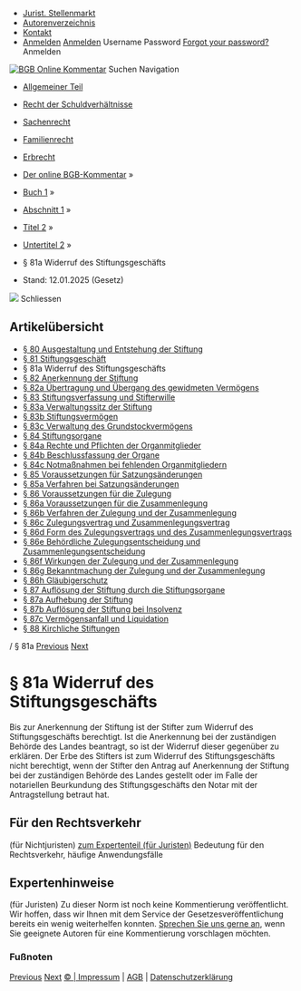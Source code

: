   * [Jurist. Stellenmarkt](https://bgb.kommentar.de/Buch-1/Abschnitt-1/Titel-2/Untertitel-2/</job-board> "Jurist. Stellenmarkt")
  * [Autorenverzeichnis](https://bgb.kommentar.de/Buch-1/Abschnitt-1/Titel-2/Untertitel-2/</Autorenverzeichnis> "Autorenverzeichnis")
  * [Kontakt](https://bgb.kommentar.de/Buch-1/Abschnitt-1/Titel-2/Untertitel-2/</Kontakt>)
  * [Anmelden](https://bgb.kommentar.de/Buch-1/Abschnitt-1/Titel-2/Untertitel-2/<#login> "show login form") [Anmelden](https://bgb.kommentar.de/Buch-1/Abschnitt-1/Titel-2/Untertitel-2/<#> "hide login form") Username Password
[Forgot your password?](https://bgb.kommentar.de/Buch-1/Abschnitt-1/Titel-2/Untertitel-2/</user/forgotpassword>) Anmelden 


[![BGB Online Kommentar](https://bgb.kommentar.de/extension/bgb/design/bgb/images/logo.png)](https://bgb.kommentar.de/Buch-1/Abschnitt-1/Titel-2/Untertitel-2/</> "BGB Online Kommentar")
Suchen
Navigation
  * [Allgemeiner Teil](https://bgb.kommentar.de/Buch-1/Abschnitt-1/Titel-2/Untertitel-2/</Buch-1>)
  * [Recht der Schuldverhältnisse](https://bgb.kommentar.de/Buch-1/Abschnitt-1/Titel-2/Untertitel-2/</Buch-2>)
  * [Sachenrecht](https://bgb.kommentar.de/Buch-1/Abschnitt-1/Titel-2/Untertitel-2/</Buch-3>)
  * [Familienrecht](https://bgb.kommentar.de/Buch-1/Abschnitt-1/Titel-2/Untertitel-2/</Buch-4>)
  * [Erbrecht](https://bgb.kommentar.de/Buch-1/Abschnitt-1/Titel-2/Untertitel-2/</Buch-5>)


  * [Der online BGB-Kommentar](https://bgb.kommentar.de/Buch-1/Abschnitt-1/Titel-2/Untertitel-2/</>) »
  * [Buch 1](https://bgb.kommentar.de/Buch-1/Abschnitt-1/Titel-2/Untertitel-2/</Buch-1>) »
  * [Abschnitt 1](https://bgb.kommentar.de/Buch-1/Abschnitt-1/Titel-2/Untertitel-2/</Buch-1/Abschnitt-1>) »
  * [Titel 2](https://bgb.kommentar.de/Buch-1/Abschnitt-1/Titel-2/Untertitel-2/</Buch-1/Abschnitt-1/Titel-2>) »
  * [Untertitel 2](https://bgb.kommentar.de/Buch-1/Abschnitt-1/Titel-2/Untertitel-2/</Buch-1/Abschnitt-1/Titel-2/Untertitel-2>) »
  * § 81a Widerruf des Stiftungsgeschäfts 
  * Stand: 12.01.2025 (Gesetz) 


![](https://vg01.met.vgwort.de/na/1c9909529ead4f509072c06d9081a7d5)
Schliessen 
## Artikelübersicht
  * [ § 80 Ausgestaltung und Entstehung der Stiftung ](https://bgb.kommentar.de/Buch-1/Abschnitt-1/Titel-2/Untertitel-2/</Buch-1/Abschnitt-1/Titel-2/Untertitel-2/Ausgestaltung-und-Entstehung-der-Stiftung>)
  * [ § 81 Stiftungsgeschäft ](https://bgb.kommentar.de/Buch-1/Abschnitt-1/Titel-2/Untertitel-2/</Buch-1/Abschnitt-1/Titel-2/Untertitel-2/Stiftungsgeschaeft>)
  * § 81a Widerruf des Stiftungsgeschäfts 
  * [ § 82 Anerkennung der Stiftung ](https://bgb.kommentar.de/Buch-1/Abschnitt-1/Titel-2/Untertitel-2/</Buch-1/Abschnitt-1/Titel-2/Untertitel-2/Anerkennung-der-Stiftung>)
  * [ § 82a Übertragung und Übergang des gewidmeten Vermögens ](https://bgb.kommentar.de/Buch-1/Abschnitt-1/Titel-2/Untertitel-2/</Buch-1/Abschnitt-1/Titel-2/Untertitel-2/Uebertragung-und-Uebergang-des-gewidmeten-Vermoegens>)
  * [ § 83 Stiftungsverfassung und Stifterwille ](https://bgb.kommentar.de/Buch-1/Abschnitt-1/Titel-2/Untertitel-2/</Buch-1/Abschnitt-1/Titel-2/Untertitel-2/Stiftungsverfassung-und-Stifterwille>)
  * [ § 83a Verwaltungssitz der Stiftung ](https://bgb.kommentar.de/Buch-1/Abschnitt-1/Titel-2/Untertitel-2/</Buch-1/Abschnitt-1/Titel-2/Untertitel-2/Verwaltungssitz-der-Stiftung>)
  * [ § 83b Stiftungsvermögen ](https://bgb.kommentar.de/Buch-1/Abschnitt-1/Titel-2/Untertitel-2/</Buch-1/Abschnitt-1/Titel-2/Untertitel-2/Stiftungsvermoegen>)
  * [ § 83c Verwaltung des Grundstockvermögens ](https://bgb.kommentar.de/Buch-1/Abschnitt-1/Titel-2/Untertitel-2/</Buch-1/Abschnitt-1/Titel-2/Untertitel-2/Verwaltung-des-Grundstockvermoegens>)
  * [ § 84 Stiftungsorgane ](https://bgb.kommentar.de/Buch-1/Abschnitt-1/Titel-2/Untertitel-2/</Buch-1/Abschnitt-1/Titel-2/Untertitel-2/Stiftungsorgane>)
  * [ § 84a Rechte und Pflichten der Organmitglieder ](https://bgb.kommentar.de/Buch-1/Abschnitt-1/Titel-2/Untertitel-2/</Buch-1/Abschnitt-1/Titel-2/Untertitel-2/Rechte-und-Pflichten-der-Organmitglieder>)
  * [ § 84b Beschlussfassung der Organe ](https://bgb.kommentar.de/Buch-1/Abschnitt-1/Titel-2/Untertitel-2/</Buch-1/Abschnitt-1/Titel-2/Untertitel-2/Beschlussfassung-der-Organe>)
  * [ § 84c Notmaßnahmen bei fehlenden Organmitgliedern ](https://bgb.kommentar.de/Buch-1/Abschnitt-1/Titel-2/Untertitel-2/</Buch-1/Abschnitt-1/Titel-2/Untertitel-2/Notmassnahmen-bei-fehlenden-Organmitgliedern>)
  * [ § 85 Voraussetzungen für Satzungsänderungen ](https://bgb.kommentar.de/Buch-1/Abschnitt-1/Titel-2/Untertitel-2/</Buch-1/Abschnitt-1/Titel-2/Untertitel-2/Voraussetzungen-fuer-Satzungsaenderungen>)
  * [ § 85a Verfahren bei Satzungsänderungen ](https://bgb.kommentar.de/Buch-1/Abschnitt-1/Titel-2/Untertitel-2/</Buch-1/Abschnitt-1/Titel-2/Untertitel-2/Verfahren-bei-Satzungsaenderungen>)
  * [ § 86 Voraussetzungen für die Zulegung ](https://bgb.kommentar.de/Buch-1/Abschnitt-1/Titel-2/Untertitel-2/</Buch-1/Abschnitt-1/Titel-2/Untertitel-2/Voraussetzungen-fuer-die-Zulegung>)
  * [ § 86a Voraussetzungen für die Zusammenlegung ](https://bgb.kommentar.de/Buch-1/Abschnitt-1/Titel-2/Untertitel-2/</Buch-1/Abschnitt-1/Titel-2/Untertitel-2/Voraussetzungen-fuer-die-Zusammenlegung>)
  * [ § 86b Verfahren der Zulegung und der Zusammenlegung ](https://bgb.kommentar.de/Buch-1/Abschnitt-1/Titel-2/Untertitel-2/</Buch-1/Abschnitt-1/Titel-2/Untertitel-2/Verfahren-der-Zulegung-und-der-Zusammenlegung>)
  * [ § 86c Zulegungsvertrag und Zusammenlegungsvertrag ](https://bgb.kommentar.de/Buch-1/Abschnitt-1/Titel-2/Untertitel-2/</Buch-1/Abschnitt-1/Titel-2/Untertitel-2/Zulegungsvertrag-und-Zusammenlegungsvertrag>)
  * [ § 86d Form des Zulegungsvertrags und des Zusammenlegungsvertrags ](https://bgb.kommentar.de/Buch-1/Abschnitt-1/Titel-2/Untertitel-2/</Buch-1/Abschnitt-1/Titel-2/Untertitel-2/Form-des-Zulegungsvertrags-und-des-Zusammenlegungsvertrags>)
  * [ § 86e Behördliche Zulegungsentscheidung und Zusammenlegungsentscheidung ](https://bgb.kommentar.de/Buch-1/Abschnitt-1/Titel-2/Untertitel-2/</Buch-1/Abschnitt-1/Titel-2/Untertitel-2/Behoerdliche-Zulegungsentscheidung-und-Zusammenlegungsentscheidung>)
  * [ § 86f Wirkungen der Zulegung und der Zusammenlegung ](https://bgb.kommentar.de/Buch-1/Abschnitt-1/Titel-2/Untertitel-2/</Buch-1/Abschnitt-1/Titel-2/Untertitel-2/Wirkungen-der-Zulegung-und-der-Zusammenlegung>)
  * [ § 86g Bekanntmachung der Zulegung und der Zusammenlegung ](https://bgb.kommentar.de/Buch-1/Abschnitt-1/Titel-2/Untertitel-2/</Buch-1/Abschnitt-1/Titel-2/Untertitel-2/Bekanntmachung-der-Zulegung-und-der-Zusammenlegung>)
  * [ § 86h Gläubigerschutz ](https://bgb.kommentar.de/Buch-1/Abschnitt-1/Titel-2/Untertitel-2/</Buch-1/Abschnitt-1/Titel-2/Untertitel-2/Glaeubigerschutz>)
  * [ § 87 Auflösung der Stiftung durch die Stiftungsorgane ](https://bgb.kommentar.de/Buch-1/Abschnitt-1/Titel-2/Untertitel-2/</Buch-1/Abschnitt-1/Titel-2/Untertitel-2/Aufloesung-der-Stiftung-durch-die-Stiftungsorgane>)
  * [ § 87a Aufhebung der Stiftung ](https://bgb.kommentar.de/Buch-1/Abschnitt-1/Titel-2/Untertitel-2/</Buch-1/Abschnitt-1/Titel-2/Untertitel-2/Aufhebung-der-Stiftung>)
  * [ § 87b Auflösung der Stiftung bei Insolvenz ](https://bgb.kommentar.de/Buch-1/Abschnitt-1/Titel-2/Untertitel-2/</Buch-1/Abschnitt-1/Titel-2/Untertitel-2/Aufloesung-der-Stiftung-bei-Insolvenz>)
  * [ § 87c Vermögensanfall und Liquidation ](https://bgb.kommentar.de/Buch-1/Abschnitt-1/Titel-2/Untertitel-2/</Buch-1/Abschnitt-1/Titel-2/Untertitel-2/Vermoegensanfall-und-Liquidation>)
  * [ § 88 Kirchliche Stiftungen ](https://bgb.kommentar.de/Buch-1/Abschnitt-1/Titel-2/Untertitel-2/</Buch-1/Abschnitt-1/Titel-2/Untertitel-2/Kirchliche-Stiftungen>)


/ § 81a 
[Previous](https://bgb.kommentar.de/Buch-1/Abschnitt-1/Titel-2/Untertitel-2/</Buch-1/Abschnitt-1/Titel-2/Untertitel-2/Stiftungsgeschaeft> "§ 81 Stiftungsgeschäft") [Next](https://bgb.kommentar.de/Buch-1/Abschnitt-1/Titel-2/Untertitel-2/</Buch-1/Abschnitt-1/Titel-2/Untertitel-2/Anerkennung-der-Stiftung> "§ 82 Anerkennung der Stiftung")
# § 81a Widerruf des Stiftungsgeschäfts
Bis zur Anerkennung der Stiftung ist der Stifter zum Widerruf des Stiftungsgeschäfts berechtigt. Ist die Anerkennung bei der zuständigen Behörde des Landes beantragt, so ist der Widerruf dieser gegenüber zu erklären. Der Erbe des Stifters ist zum Widerruf des Stiftungsgeschäfts nicht berechtigt, wenn der Stifter den Antrag auf Anerkennung der Stiftung bei der zuständigen Behörde des Landes gestellt oder im Falle der notariellen Beurkundung des Stiftungsgeschäfts den Notar mit der Antragstellung betraut hat.
## Für den Rechtsverkehr 
(für Nichtjuristen)
[zum Expertenteil (für Juristen)](https://bgb.kommentar.de/Buch-1/Abschnitt-1/Titel-2/Untertitel-2/<#expertenhinweise>)
Bedeutung für den Rechtsverkehr, häufige Anwendungsfälle
## Expertenhinweise
(für Juristen)
Zu dieser Norm ist noch keine Kommentierung veröffentlicht. Wir hoffen, dass wir Ihnen mit dem Service der Gesetzesveröffentlichung bereits ein wenig weiterhelfen konnten. [Sprechen Sie uns gerne an](https://bgb.kommentar.de/Buch-1/Abschnitt-1/Titel-2/Untertitel-2/</Kontakt>), wenn Sie geeignete Autoren für eine Kommentierung vorschlagen möchten. 
### Fußnoten
[Previous](https://bgb.kommentar.de/Buch-1/Abschnitt-1/Titel-2/Untertitel-2/</Buch-1/Abschnitt-1/Titel-2/Untertitel-2/Stiftungsgeschaeft> "§ 81 Stiftungsgeschäft") [Next](https://bgb.kommentar.de/Buch-1/Abschnitt-1/Titel-2/Untertitel-2/</Buch-1/Abschnitt-1/Titel-2/Untertitel-2/Anerkennung-der-Stiftung> "§ 82 Anerkennung der Stiftung")
[© | Impressum](https://bgb.kommentar.de/Buch-1/Abschnitt-1/Titel-2/Untertitel-2/</Kontakt>) | [AGB](https://bgb.kommentar.de/Buch-1/Abschnitt-1/Titel-2/Untertitel-2/</AGB>) | [Datenschutzerklärung](https://bgb.kommentar.de/Buch-1/Abschnitt-1/Titel-2/Untertitel-2/</Datenschutzerklaerung-fuer-Leser>)
